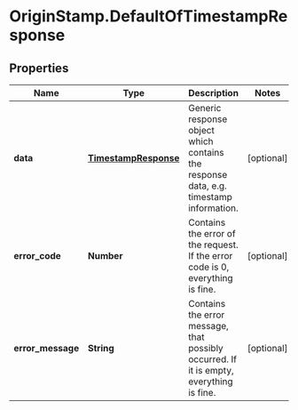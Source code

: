 # OriginStamp.DefaultOfTimestampResponse

## Properties
Name | Type | Description | Notes
------------ | ------------- | ------------- | -------------
**data** | [**TimestampResponse**](TimestampResponse.md) | Generic response object which contains the response data, e.g. timestamp information. | [optional] 
**error_code** | **Number** | Contains the error of the request. If the error code is 0, everything is fine. | [optional] 
**error_message** | **String** | Contains the error message, that possibly occurred. If it is empty, everything is fine. | [optional] 


